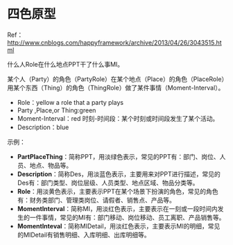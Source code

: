 # 四色原型

Ref：http://www.cnblogs.com/happyframework/archive/2013/04/26/3043515.html 

什么人Role在什么地点PPT干了什么事MI。

某个人（Party）的角色（PartyRole）在某个地点（Place）的角色（PlaceRole）用某个东西（Thing）的角色（ThingRole）做了某件事情（Moment-Interval）。

- Role：yellow
a role that a party plays
- Party ,Place,or Thing:green
- Moment-Interval：red
时刻-时间段：某个时刻或时间段发生了某个活动。
- Description：blue

示例：

- **PartPlaceThing**：简称PPT，用淡绿色表示，常见的PPT有：部门、岗位、人员、地点、物品等。
- **Description**：简称Des，用淡蓝色表示，主要用来对PPT进行描述，常见的Des有：部门类型、岗位层级、人员类型、地点区域、物品分类等。
- **Role**：用淡黄色表示，主要表示PPT在某个场景下扮演的角色，常见的角色有：财务类部门、管理类岗位、请假者、销售点、产品等。
- **MomentInterval**：简称MI，用淡红色表示，主要表示在一刻或一段时间内发生的一件事情，常见的MI有：部门移动、岗位移动、员工离职、产品销售等。
- **MomentInteval**：简称MIDetail，用淡红色表示，主要表示MI的明细，常见的MIDetail有销售明细、入库明细、出库明细等。
